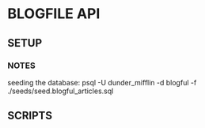 # BLOGFILE API


## SETUP
### NOTES

seeding the database:
psql -U dunder_mifflin -d blogful -f ./seeds/seed.blogful_articles.sql



## SCRIPTS





